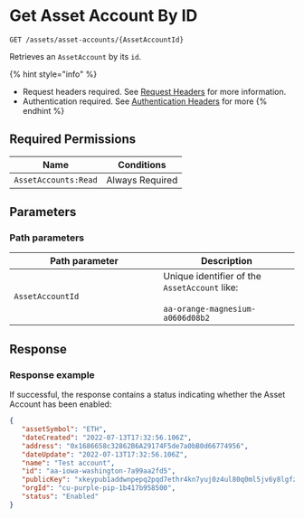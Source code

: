 # Get Asset Account By ID

`GET /assets/asset-accounts/{AssetAccountId}`

Retrieves an `AssetAccount` by its `id`.

{% hint style="info" %}
* Request headers required. See [Request Headers](../../../../getting-started/request-headers.md) for more information.
* Authentication required. See [Authentication Headers](../../../../getting-started/request-headers.md#authentication-headers) for more
{% endhint %}

## Required Permissions

| Name                 | Conditions      |
| -------------------- | --------------- |
| `AssetAccounts:Read` | Always Required |

## Parameters <a href="#parameters.1" id="parameters.1"></a>

### Path parameters <a href="#path-parameters" id="path-parameters"></a>

<table><thead><tr><th width="248">Path parameter</th><th>Description</th></tr></thead><tbody><tr><td><code>AssetAccountId</code></td><td>Unique identifier of the <code>AssetAccount</code> like:<br><br><code>aa-orange-magnesium-a0606d08b2</code></td></tr></tbody></table>

## Response <a href="#response" id="response"></a>

### Response example <a href="#response-example" id="response-example"></a>

If successful, the response contains a status indicating whether the Asset Account has been enabled:

```json
{
   "assetSymbol": "ETH",
   "dateCreated": "2022-07-13T17:32:56.106Z",
   "address": "0x1686658c32862B6A29174F5de7a0bB0d66774956",
   "dateUpdate": "2022-07-13T17:32:56.106Z",
   "name": "Test account",
   "id": "aa-iowa-washington-7a99aa2fd5",
   "publicKey": "xkeypub1addwnpepq2pqd7ethr4kn7yuj0z4ul80q0ml5jv6y8lgfzheltllu6y3e93j25we5nk",
   "orgId": "cu-purple-pip-1b417b958500",
   "status": "Enabled"
}

```
